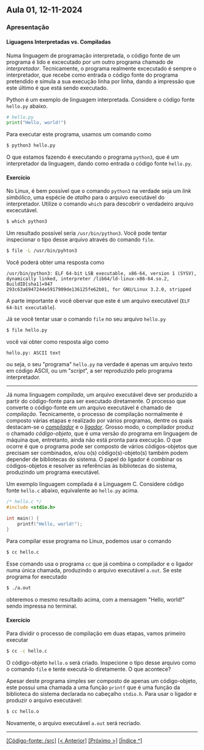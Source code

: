 ## Aula 01,  12-11-2024 
### Apresentação 

#### Liguagens Interpretadas vs. Compiladas

Numa linguagem de programação interpretada, o código fonte de um programa é lido e excecutado por um outro programa chamado de *interpretador*. Tecnicamente, o programa realmente excecutado é sempre o interpretador, que recebe como entrada o código fonte do programa pretendido e simula a sua execução linha por linha, dando a impressão que este último é que está sendo executado. 

Python é um exemplo de linguagem interpretada. Considere o código fonte `hello.py` abaixo.

```Python
# hello.py
print("Hello, world!")
```

Para executar este programa, usamos um comando como 

```bash
$ python3 hello.py
```

O que estamos fazendo é executando o programa `python3`, que é um interpretador da linguagem, dando como entrada o código fonte `hello.py`.


#### Exercício

No Linux, é bem possível que o comando `python3` na verdade seja um *link simbólico*, uma espécie de *atalho* para o arquivo executável do interpretador. Utilize o comando `which` para descobrir o verdadeiro arquivo excecutável.

```bash
$ which python3
```

Um resultado possível seria `/usr/bin/python3`. Você pode tentar inspecionar o tipo desse arquivo através do comando `file`.

```bash
$ file -L /usr/bin/pyhton3
```

Você poderá obter uma resposta como 

```
/usr/bin/python3: ELF 64-bit LSB executable, x86-64, version 1 (SYSV), dynamically linked, interpreter /lib64/ld-linux-x86-64.so.2, BuildID[sha1]=947
293c63a6947244e5917909de136125fe62b01, for GNU/Linux 3.2.0, stripped
```

A parte importante é você obervar que este é um arquivo executável (`ELF 64-bit executable`).

Já se você tentar usar o comando `file` no seu arquivo `hello.py`

```bash
$ file hello.py
```

você vai obter como resposta algo como 

```
hello.py: ASCII text
``` 

ou seja, o seu "programa" `hello.py` na verdade é apenas um arquivo texto em código ASCII, ou um "*script*", a ser reproduzido pelo programa interpretador.

----


Já numa linguagem *compilada*, um arquivo executável deve ser produzido a partir do código-fonte para ser executado diretamente. O processo que converte o código-fonte em um arquivo executável é chamado de *compilação*. Tecnicamente, o processo de compilação normalmente é composto várias etapas e realizado por vários programas, dentre os quais destacam-se o [*compilador*](https://pt.wikipedia.org/wiki/Compilador) e o [*ligador*](https://pt.wikipedia.org/wiki/Ligador). Grosso modo, o compilador produz o chamado *código-objeto*, que é uma versão do programa em linguagem de máquina que, entretanto, ainda não está pronta para execução. O que ocorre é que o programa pode ser composto de vários códigos-objetos que precisam ser combinados, e/ou o(s) código(s)-objeto(s) também podem depender de bibliotecas do sistema. O papel do ligador é combinar os códigos-objetos e resolver as referências às bibliotecas do sistema, produzindo um programa executável. 

Um exemplo linguagem compilada é a Linguagem C. Considere código fonte `hello.c` abaixo, equivalente ao `hello.py` acima.

```C
/* hello.c */
#include <stdio.h>

int main() {
    printf("Hello, world!");
}
``` 

Para compilar esse programa no Linux, podemos usar o comando 

```bash
$ cc hello.c
```

Esse comando usa o programa `cc` que já combina o compilador e o ligador numa única chamada, produzindo o arquivo executável `a.out`. Se este programa for executado

```bash
$ ./a.out
```

obteremos o mesmo resultado acima, com a mensagem "Hello, world!" sendo impressa no terminal.

#### Exercício

Para dividir o processo de compilação em duas etapas, vamos primeiro executar

```bash
$ cc -c hello.c
```

O código-objeto `hello.o` será criado. Inspecione o tipo desse arquivo como o comando `file` e tente executá-lo diretamente. O que acontece?

Apesar deste programa simples ser composto de apenas um código-objeto, este possui uma chamada a uma função `printf` que é uma função da biblioteca do sistema declarada no cabeçalho `stdio.h`. Para usar o ligador e produzir o arquivo executável:

```bash
$ cc hello.o
```
Novamente, o arquivo executável `a.out` será recriado.



___
[[Código-fonte: /src]](./src)   [[< Anterior]](../index.md) [[Próximo >]](../aula02/aula02.md)  [[Índice ^]](../index.md)





